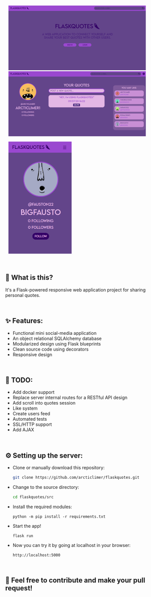 <p float="left">
    <img src="img/main.png" width="435" hspace="10" display="inline-block">
    <img src="img/profile.png" width="435" hspace="10" display="inline-block">
</p>
<img src="img/mobile.png" width="200" hspace="10">

&nbsp;
## 🤔 What is this?
It's a Flask-powered responsive web application project for sharing personal quotes.

&nbsp;
## ✨ Features:
- Functional mini social-media application
- An object relational SQLAlchemy database
- Modularized design using Flask blueprints
- Clean source code using decorators
- Responsive design

&nbsp;
## 🔨 TODO:
- Add docker support
- Replace server internal routes for a RESTful API design
- Add scroll into quotes session
- Like system
- Create users feed
- Automated tests
- SSL/HTTP support
- Add AJAX

&nbsp;
## ⚙️ Setting up the server:

- Clone or manually download this repository:

    ```bash
    git clone https://github.com/arcticlimer/flaskquotes.git
    ```

- Change to the source directory:

    ```bash
    cd flaskquotes/src
    ```

- Install the required modules:

    ```
    python -m pip install -r requirements.txt
    ```

- Start the app!

    ```
    flask run
    ```

- Now you can try it by going at localhost in your browser:

    ```
    http://localhost:5000
    ```
&nbsp;
## 🤝 Feel free to contribute and make your pull request!
